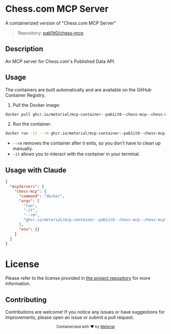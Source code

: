 
# Chess.com MCP Server

A containerized version of "Chess.com MCP Server"

> Repository: [pab1it0/chess-mcp](https://github.com/pab1it0/chess-mcp)

## Description

An MCP server for Chess.com's Published Data API.


## Usage

The containers are built automatically and are available on the GitHub Container Registry.

1. Pull the Docker image:

```bash
docker pull ghcr.io/metorial/mcp-container--pab1it0--chess-mcp--chess-mcp
```

2. Run the container:

```bash
docker run -it --rm ghcr.io/metorial/mcp-container--pab1it0--chess-mcp--chess-mcp 
```

- `--rm` removes the container after it exits, so you don't have to clean up manually.
- `-it` allows you to interact with the container in your terminal.



## Usage with Claude

```json
{
  "mcpServers": {
    "chess-mcp": {
      "command": "docker",
      "args": [
        "run",
        "-it",
        "--rm",
        "ghcr.io/metorial/mcp-container--pab1it0--chess-mcp--chess-mcp"
      ],
      "env": {}
    }
  }
}
```

# License

Please refer to the license provided in [the project repository](https://github.com/pab1it0/chess-mcp) for more information.

## Contributing

Contributions are welcome! If you notice any issues or have suggestions for improvements, please open an issue or submit a pull request.

<div align="center">
  <sub>Containerized with ❤️ by <a href="https://metorial.com">Metorial</a></sub>
</div>
  
